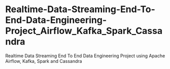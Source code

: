 # Realtime-Data-Streaming-End-To-End-Data-Engineering-Project_Airflow_Kafka_Spark_Cassandra
Realtime Data Streaming End To End Data Engineering Project using Apache Airflow, Kafka, Spark and Cassandra
